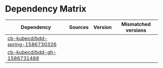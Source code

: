 # Dependency Matrix

Dependency | Sources | Version | Mismatched versions
---------- | ------- | ------- | -------------------
[cb-kubecd/bdd-spring-1586730326](https://github.com/cb-kubecd/bdd-spring-1586730326.git) |  | []() | 
[cb-kubecd/bdd-gh-1586731488](https://github.com/cb-kubecd/bdd-gh-1586731488.git) |  | []() | 
